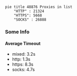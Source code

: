 
```mermaid
pie title 48876 Proxies in list
    "HTTP" : 21324
    "HTTPS": 5668
    "SOCKS" : 26888
```

### Some Info
#### Average Timeout

- mixed: 3.2s
- http: 1.3s
- https: 8.3s
- socks: 4.7s